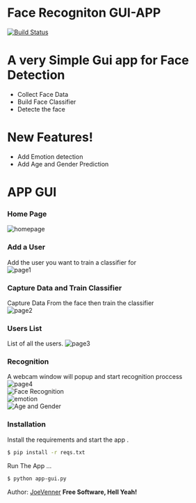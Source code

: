 # Face Recogniton GUI-APP


[![Build Status](https://travis-ci.org/joemccann/dillinger.svg?branch=master)](https://www.youtube.com/channel/UCKvgGs-ALhvOq9u95PHXHNw)



# A very Simple Gui app for Face Detection 

  - Collect Face Data
  - Build Face Classifier 
  - Detecte the face

#  New Features!

  - Add Emotion detection
  - Add Age and Gender Prediction

# APP GUI

### Home Page
![homepage](https://i.ibb.co/c62qvR2/home-page.png)

### Add a User <br>
Add the user you want to train a classifier for <br>
![page1](https://i.ibb.co/t8gdq6s/adduser.png)<br>


### Capture Data and Train Classifier<br>
Capture Data From the face then train the classifier<br>
![page2](https://i.ibb.co/D8JgYhN/capandtraindata.png)<br>

### Users List<br>
List of all the users.
![page3](https://i.ibb.co/1KwfVVV/dropdown.png)<br>

### Recognition <br>
A webcam window will popup and start recognition proccess<br>
![page4](https://i.ibb.co/sCtgDDC/4page.png)<br>
![Face Recognition](https://i.ibb.co/bNpC5wR/jack.png)<br>
![emotion](https://i.ibb.co/F7pdtjZ/emotion.png)<br>
![Age and Gender](https://i.ibb.co/9q1L7sD/age.png)<br>





### Installation



Install the requirements and start the app .

```sh
$ pip install -r reqs.txt
```

Run The App ...

```sh
$ python app-gui.py
```
Author: [JoeVenner](mailto:ylafrimi@gmail.com)
**Free Software, Hell Yeah!**



